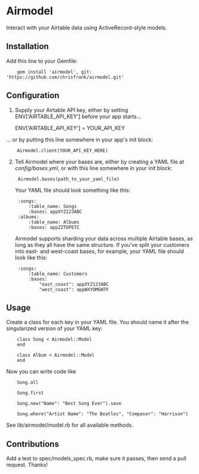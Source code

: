 Airmodel
===========

Interact with your Airtable data using ActiveRecord-style models.

Installation
----------------

Add this line to your Gemfile:

		gem install 'airmodel', git: 'https://github.com/chrisfrank/airmodel.git'

Configuration
----------------
1. Supply your Airtable API key, either by setting ENV['AIRTABLE_API_KEY']
before your app starts...

    ENV['AIRTABLE_API_KEY'] = YOUR_API_KEY

... or by putting this line somewhere in your app's init block:

		Airmodel.client(YOUR_API_KEY_HERE)

2. Tell Airmodel where your bases are, either by creating a YAML file at
*config/bases.yml*, or with this line somewhere in your init block:

		Airmodel.bases(path_to_your_yaml_file)

	Your YAML file should look something like this:

		:songs:
			:table_name: Songs
			:bases: appXYZ123ABC
		:albums:
			:table_name: Albums
			:bases: appZZTOPETC

	Airmodel supports sharding your data across multiple Airtable bases, as long as
they all have the same structure. If you've split your customers into east- and
west-coast bases, for example, your YAML file should look like this:

		:songs:
			:table_name: Customers
			:bases:
				"east_coast": appXYZ123ABC
				"west_coast": appWXYOMGWTF

Usage
----------------

Create a class for each key in your YAML file. You should name it after the 
singularized version of your YAML key:

		class Song < Airmodel::Model
		end

		class Album < Airmodel::Model
		end

Now you can write code like

		Song.all

		Song.first

		Song.new("Name": "Best Song Ever").save

		Song.where("Artist Name": "The Beatles", "Composer": "Harrison")

See lib/airmodel/model.rb for all available methods.


Contributions
----------------

Add a test to spec/models_spec.rb, make sure it passes, then send a pull
request. Thanks!




